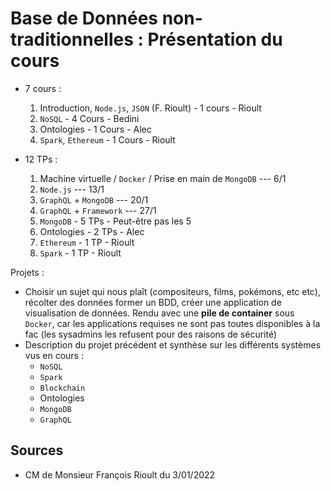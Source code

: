 # Base de Données non-traditionnelles : Présentation du cours

- 7 cours :
  1. Introduction, `Node.js`, `JSON` (F. Rioult) - 1 cours - Rioult
  2. `NoSQL`                                     - 4 Cours - Bedini
  3. Ontologies                                  - 1 Cours - Alec
  4. `Spark`, `Ethereum`                         - 1 Cours - Rioult

- 12 TPs :
  1. Machine virtuelle / `Docker` / Prise en main de `MongoDB` --- 6/1
  2. `Node.js`                                                 --- 13/1
  3. `GraphQL` + `MongoDB`                                     --- 20/1
  4. `GraphQL` + `Framework`                                   --- 27/1
  5. `MongoDB`  - 5 TPs - Peut-être pas les 5
  6. Ontologies - 2 TPs - Alec
  7. `Ethereum` - 1 TP - Rioult
  8. `Spark`    - 1 TP - Rioult

Projets :

- Choisir un sujet qui nous plaît (compositeurs, films, pokémons, etc etc), récolter des données former un BDD, créer une application de visualisation de données. Rendu avec une **pile de container** sous `Docker`, car les applications requises ne sont pas toutes disponibles à la fac (les sysadmins les refusent pour des raisons de sécurité)
- Description du projet précédent et synthèse sur les différents systèmes vus en cours :
  - `NoSQL`
  - `Spark`
  - `Blockchain`
  - Ontologies
  - `MongoDB`
  - `GraphQL`

## Sources

- CM de Monsieur François Rioult du 3/01/2022
